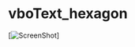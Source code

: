 vboText_hexagon
===============

[![ScreenShot](http://sphotos-c.ak.fbcdn.net/hphotos-ak-prn1/p206x206/67000_10152648207735725_1971323849_n.jpg)]
